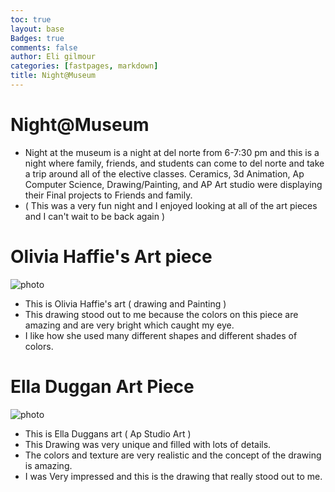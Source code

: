 ```yaml
---
toc: true
layout: base
Badges: true
comments: false
author: Eli gilmour
categories: [fastpages, markdown]
title: Night@Museum
---
```


# Night@Museum
- Night at the museum is a night at del norte from 6-7:30 pm and this is a night where family, friends, and students can come to del norte and take a trip around all of the elective classes. Ceramics, 3d Animation, Ap Computer Science, Drawing/Painting, and AP Art studio were displaying their Final projects to Friends and family.
- ( This was a very fun night and I enjoyed looking at all of the art pieces and I can't wait to be back again )

# Olivia Haffie's Art piece

![photo]({{site.baseurl}}/images/IMG_7547.JPG)

- This is Olivia Haffie's art ( drawing and Painting )
- This drawing stood out to me because the colors on this piece are amazing and are very bright which caught my eye.
- I like how she used many different shapes and different shades of colors.

# Ella Duggan Art Piece

![photo]({{site.baseurl}}/images/IMG_7548.JPG)

- This is Ella Duggans art ( Ap Studio Art )
- This Drawing was very unique and filled with lots of details.
- The colors and texture are very realistic and the concept of the drawing is amazing.
- I was Very impressed and this is the drawing that really stood out to me.




